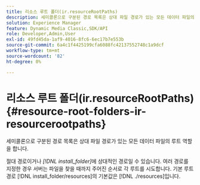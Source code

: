 ```yaml
---
title: 리소스 루트 폴더(ir.resourceRootPaths)
description: 세미콜론으로 구분된 경로 목록은 상대 파일 경로가 있는 모든 데이터 파일의 루트 역할을 합니다.
solution: Experience Manager
feature: Dynamic Media Classic,SDK/API
role: Developer,Admin,User
exl-id: 49fd45da-1af9-4016-8fc6-6ec17b7e553b
source-git-commit: 6a4c1f4425199cfa6088fc42137552748c1a9dcf
workflow-type: tm+mt
source-wordcount: '82'
ht-degree: 0%

---
```


# 리소스 루트 폴더(ir.resourceRootPaths){#resource-root-folders-ir-resourcerootpaths}

세미콜론으로 구분된 경로 목록은 상대 파일 경로가 있는 모든 데이터 파일의 루트 역할을 합니다.

절대 경로이거나 *[!DNL install_folder]*&#x200B;에 상대적인 경로일 수 있습니다. 여러 경로를 지정한 경우 서버는 파일을 찾을 때까지 주어진 순서로 각 루트를 시도합니다. 기본 루트 경로 [!DNL install_folder/resources]의 기본값은 [!DNL ./resources]입니다.
